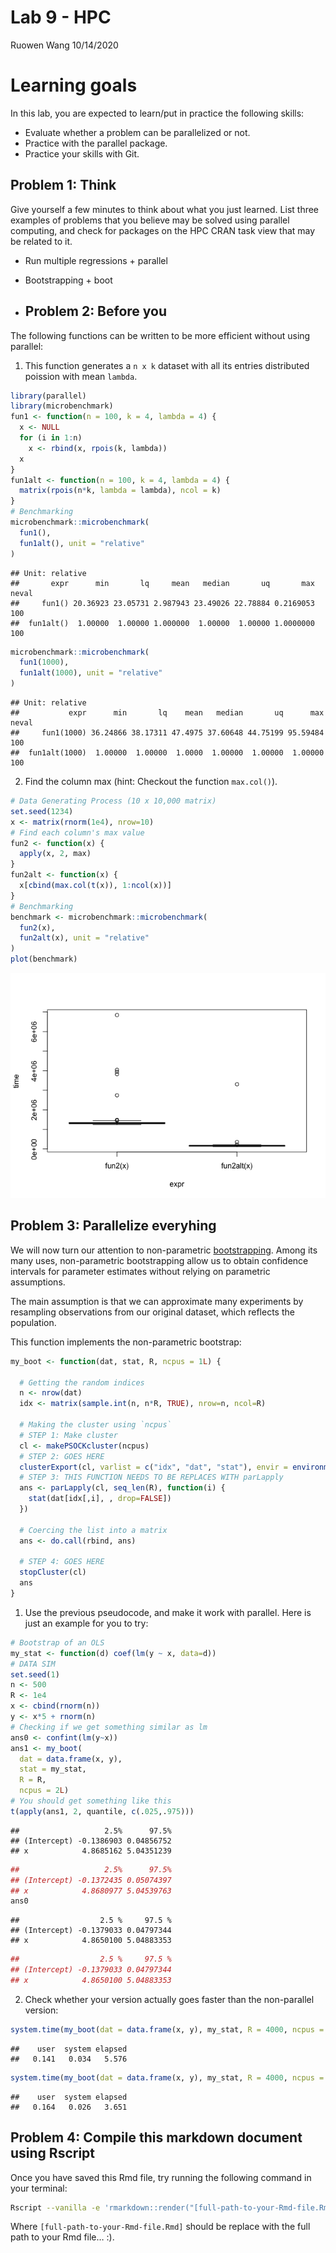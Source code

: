 Lab 9 - HPC
================
Ruowen Wang
10/14/2020

# Learning goals

In this lab, you are expected to learn/put in practice the following
skills:

  - Evaluate whether a problem can be parallelized or not.
  - Practice with the parallel package.
  - Practice your skills with Git.

## Problem 1: Think

Give yourself a few minutes to think about what you just learned. List
three examples of problems that you believe may be solved using parallel
computing, and check for packages on the HPC CRAN task view that may be
related to it.

  - Run multiple regressions + parallel

  - Bootstrapping + boot

  - ## Problem 2: Before you

The following functions can be written to be more efficient without
using parallel:

1.  This function generates a `n x k` dataset with all its entries
    distributed poission with mean `lambda`.

<!-- end list -->

``` r
library(parallel)
library(microbenchmark)
fun1 <- function(n = 100, k = 4, lambda = 4) {
  x <- NULL
  for (i in 1:n)
    x <- rbind(x, rpois(k, lambda))
  x
}
fun1alt <- function(n = 100, k = 4, lambda = 4) {
  matrix(rpois(n*k, lambda = lambda), ncol = k)
}
# Benchmarking
microbenchmark::microbenchmark(
  fun1(),
  fun1alt(), unit = "relative"
)
```

    ## Unit: relative
    ##       expr      min       lq     mean   median       uq       max neval
    ##     fun1() 20.36923 23.05731 2.987943 23.49026 22.78884 0.2169053   100
    ##  fun1alt()  1.00000  1.00000 1.000000  1.00000  1.00000 1.0000000   100

``` r
microbenchmark::microbenchmark(
  fun1(1000),
  fun1alt(1000), unit = "relative"
)
```

    ## Unit: relative
    ##           expr      min       lq    mean   median       uq      max neval
    ##     fun1(1000) 36.24866 38.17311 47.4975 37.60648 44.75199 95.59484   100
    ##  fun1alt(1000)  1.00000  1.00000  1.0000  1.00000  1.00000  1.00000   100

2.  Find the column max (hint: Checkout the function `max.col()`).

<!-- end list -->

``` r
# Data Generating Process (10 x 10,000 matrix)
set.seed(1234)
x <- matrix(rnorm(1e4), nrow=10)
# Find each column's max value
fun2 <- function(x) {
  apply(x, 2, max)
}
fun2alt <- function(x) {
  x[cbind(max.col(t(x)), 1:ncol(x))]
}
# Benchmarking
benchmark <- microbenchmark::microbenchmark(
  fun2(x),
  fun2alt(x), unit = "relative"
)
plot(benchmark)
```

![](09-lab_files/figure-gfm/p2-fun2-1.png)<!-- -->

## Problem 3: Parallelize everyhing

We will now turn our attention to non-parametric
[bootstrapping](https://en.wikipedia.org/wiki/Bootstrapping_\(statistics\)).
Among its many uses, non-parametric bootstrapping allow us to obtain
confidence intervals for parameter estimates without relying on
parametric assumptions.

The main assumption is that we can approximate many experiments by
resampling observations from our original dataset, which reflects the
population.

This function implements the non-parametric bootstrap:

``` r
my_boot <- function(dat, stat, R, ncpus = 1L) {
  
  # Getting the random indices
  n <- nrow(dat)
  idx <- matrix(sample.int(n, n*R, TRUE), nrow=n, ncol=R)
 
  # Making the cluster using `ncpus`
  # STEP 1: Make cluster
  cl <- makePSOCKcluster(ncpus)
  # STEP 2: GOES HERE
  clusterExport(cl, varlist = c("idx", "dat", "stat"), envir = environment())
  # STEP 3: THIS FUNCTION NEEDS TO BE REPLACES WITH parLapply
  ans <- parLapply(cl, seq_len(R), function(i) {
    stat(dat[idx[,i], , drop=FALSE])
  })
  
  # Coercing the list into a matrix
  ans <- do.call(rbind, ans)
  
  # STEP 4: GOES HERE
  stopCluster(cl)
  ans
}
```

1.  Use the previous pseudocode, and make it work with parallel. Here is
    just an example for you to try:

<!-- end list -->

``` r
# Bootstrap of an OLS
my_stat <- function(d) coef(lm(y ~ x, data=d))
# DATA SIM
set.seed(1)
n <- 500
R <- 1e4
x <- cbind(rnorm(n)) 
y <- x*5 + rnorm(n)
# Checking if we get something similar as lm
ans0 <- confint(lm(y~x))
ans1 <- my_boot(
  dat = data.frame(x, y), 
  stat = my_stat,
  R = R, 
  ncpus = 2L)
# You should get something like this
t(apply(ans1, 2, quantile, c(.025,.975)))
```

    ##                   2.5%      97.5%
    ## (Intercept) -0.1386903 0.04856752
    ## x            4.8685162 5.04351239

``` r
##                   2.5%      97.5%
## (Intercept) -0.1372435 0.05074397
## x            4.8680977 5.04539763
ans0
```

    ##                  2.5 %     97.5 %
    ## (Intercept) -0.1379033 0.04797344
    ## x            4.8650100 5.04883353

``` r
##                  2.5 %     97.5 %
## (Intercept) -0.1379033 0.04797344
## x            4.8650100 5.04883353
```

2.  Check whether your version actually goes faster than the
    non-parallel version:

<!-- end list -->

``` r
system.time(my_boot(dat = data.frame(x, y), my_stat, R = 4000, ncpus = 1L))
```

    ##    user  system elapsed 
    ##   0.141   0.034   5.576

``` r
system.time(my_boot(dat = data.frame(x, y), my_stat, R = 4000, ncpus = 2L))
```

    ##    user  system elapsed 
    ##   0.164   0.026   3.651

## Problem 4: Compile this markdown document using Rscript

Once you have saved this Rmd file, try running the following command in
your terminal:

``` bash
Rscript --vanilla -e 'rmarkdown::render("[full-path-to-your-Rmd-file.Rmd]")' &
```

Where `[full-path-to-your-Rmd-file.Rmd]` should be replace with the full
path to your Rmd file… :).

